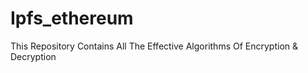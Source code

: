 # Ipfs_ethereum
This Repository Contains All The Effective Algorithms Of Encryption &amp; Decryption
